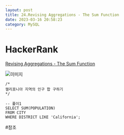 ```yaml
---
layout: post
title: 24.Revising Aggregations - The Sum Function
date: 2023-03-16 20:58:23  
category: MySQL
---
```


# HackerRank 
[Revising Aggregations - The Sum Function](https://www.hackerrank.com/challenges/revising-aggregations-sum/problem?isFullScreen=true)    

![이미지](https://s3.amazonaws.com/hr-challenge-images/8137/1449729804-f21d187d0f-CITY.jpg)  

```MySQL
/*
캘리포니아 지역의 인구 합 구하기
*/

-- 풀이1
SELECT SUM(POPULATION)
FROM CITY 
WHERE DISTRICT LIKE 'California';

``` 
#참조
